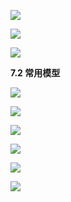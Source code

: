 ![](https://gitee.com/hxc8/images2/raw/master/img/202407172153003.jpg)

![](https://gitee.com/hxc8/images2/raw/master/img/202407172153429.jpg)

![](https://gitee.com/hxc8/images2/raw/master/img/202407172153251.jpg)

**7.2 常用模型**

![](https://gitee.com/hxc8/images2/raw/master/img/202407172153581.jpg)

![](https://gitee.com/hxc8/images2/raw/master/img/202407172153271.jpg)

![](https://gitee.com/hxc8/images2/raw/master/img/202407172153657.jpg)

![](https://gitee.com/hxc8/images2/raw/master/img/202407172153969.jpg)

![](images/WEBRESOURCE83c993bfd2882dde927371b52c26c356截图.png)

![](https://gitee.com/hxc8/images2/raw/master/img/202407172153004.jpg)